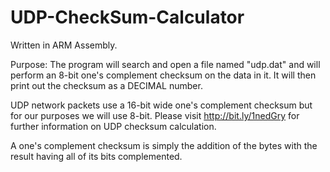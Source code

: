 # UDP-CheckSum-Calculator
Written in ARM Assembly. 

Purpose: The program will search and open a file named "udp.dat" and will perform an 8-bit one's complement checksum on the data in it. It will then print out the checksum as a DECIMAL number.

UDP network packets use a 16-bit wide one's complement checksum but for our purposes we will use 8-bit. Please visit http://bit.ly/1nedGry for further information on UDP checksum calculation. 

A one's complement checksum is simply the addition of the bytes with the result having all of its bits complemented.


